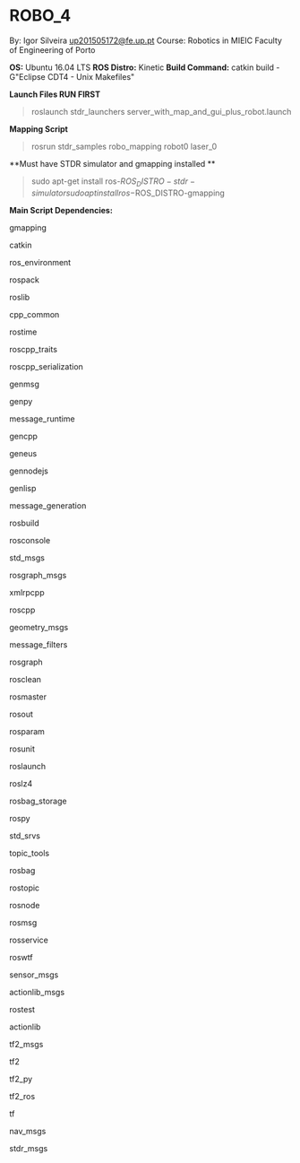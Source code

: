 # ROBO_4

By: Igor Silveira up201505172@fe.up.pt
Course: Robotics in MIEIC
Faculty of Engineering of Porto

**OS:** Ubuntu 16.04 LTS
**ROS Distro:** Kinetic
**Build Command:** catkin build -G"Eclipse CDT4 - Unix Makefiles"

**Launch Files RUN FIRST**
> roslaunch stdr_launchers server_with_map_and_gui_plus_robot.launch

**Mapping Script**
> rosrun stdr_samples robo_mapping robot0 laser_0

**Must have STDR simulator and gmapping installed **
> sudo apt-get install ros-$ROS_DISTRO-stdr-simulator
> sudo apt install ros-$ROS_DISTRO-gmapping

**Main Script Dependencies:**

gmapping 

catkin

ros_environment

rospack

roslib

cpp_common

rostime

roscpp_traits

roscpp_serialization

genmsg

genpy

message_runtime

gencpp

geneus

gennodejs

genlisp

message_generation

rosbuild

rosconsole

std_msgs

rosgraph_msgs

xmlrpcpp

roscpp

geometry_msgs

message_filters

rosgraph

rosclean

rosmaster

rosout

rosparam

rosunit

roslaunch

roslz4

rosbag_storage

rospy

std_srvs

topic_tools

rosbag

rostopic

rosnode

rosmsg

rosservice

roswtf

sensor_msgs

actionlib_msgs

rostest

actionlib

tf2_msgs

tf2

tf2_py

tf2_ros

tf

nav_msgs

stdr_msgs
